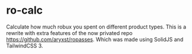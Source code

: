 # ro-calc

Calculate how much robux you spent on different product types. This is a rewrite with extra features of the now privated repo https://github.com/aryxst/ropasses. Which was made using SolidJS and TailwindCSS 3.
